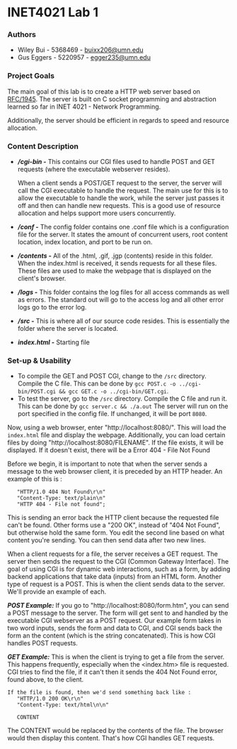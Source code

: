 # INET4021 Lab 1

### Authors
- Wiley Bui - 5368469 - buixx206@umn.edu
- Gus Eggers - 5220957 - egger235@umn.edu

### Project Goals
The main goal of this lab is to create a HTTP web server based on [RFC/1945](https://tools.ietf.org/html/rfc1945). The server is built on C socket programming and abstraction learned so far in INET 4021 - Network Programming. 

Additionally, the server should be efficient in regards to speed and resource allocation. 

### Content Description
- __*/cgi-bin -*__ This contains our CGI files used to handle POST and GET requests (where the executable webserver resides).

    When a client sends a POST/GET request to the server, the server will call the CGI executable to handle the request. The main use for this is to allow the executable to handle the work, while the server just passes it off and then can handle new requests. This is a good use of resource allocation and helps support more users concurrently.

- __*/conf -*__ The config folder contains one .conf file which is a configuration file for the server. It states the amount of concurrent users, root content location, index location, and port to be run on.

- __*/contents -*__ All of the .html, .gif, .jgp (contents) reside in this folder. When the index.html is received, it sends requests for all these files. These files are used to make the webpage that is displayed on the client's browser. 

- __*/logs -*__ This folder contains the log files for all access commands as well as errors. The standard out will go to the access log and all other error logs go to the error log.

- __*/src -*__ This is where all of our source code resides. This is essentially the folder where the server is located.

- __*index.html -*__ Starting file

### Set-up & Usability
- To compile the GET and POST CGI, change to the `/src` directory. Compile the C file. This can be done by `gcc POST.c -o ../cgi-bin/POST.cgi && gcc GET.c -o ../cgi-bin/GET.cgi`.
- To test the server, go to the `/src` directory. Compile the C file and run it. This can be done by `gcc server.c && ./a.out`
The server will run on the port specified in the config file. If unchanged, it will be port `8080`. 

Now, using a web browser, enter "http://localhost:8080/". This will load the `index.html` file and display the webpage.
Additionally, you can load certain files by doing "http://localhost:8080/FILENAME". If the file exists, it will be displayed. 
If it doesn't exist, there will be a Error 404 - File Not Found

Before we begin, it is important to note that when the server sends a message to the web browser client, it is preceded by an HTTP header. An example of this is :

```
   "HTTP/1.0 404 Not Found\r\n"
   "Content-Type: text/plain\n"
   "HTTP 404 - File not found";
```

This is sending an error back the HTTP client because the requested file can't be found. Other forms use a "200 OK", instead of "404 Not Found", but otherwise hold the same form. You edit the second line based on what content you're sending. You can then send data after two new lines.

When a client requests for a file, the server receives a GET request. The server then sends the request to the CGI (Common Gateway Interface). The goal of using CGI is for dynamic web interactions, such as a form, by adding backend applications that take data (inputs) from an HTML form. Another type of request is a POST. This is when the client sends data to the server. We'll provide an example of each. 




__*POST Example:*__
If you go to "http://localhost:8080/form.htm", you can send a POST message to the server. The form will get sent to and handled by the executable CGI webserver as a POST request. Our example form takes in two word inputs, sends the form and data to CGI, and CGI sends back the form an the content (which is the string concatenated). This is how CGI handles POST requests.

__*GET Example:*__
This is when the client is trying to get a file from the server. This happens frequently, especially when the <index.htm> file is requested. CGI tries to find the file, if it can't then it sends the 404 Not Found error, found above, to the client.

```
If the file is found, then we'd send something back like : 
   "HTTP/1.0 200 OK\r\n"
   "Content-Type: text/html\n\n"
   
   CONTENT
```

The CONTENT would be replaced by the contents of the file. The browser would then display this content. That's how CGI handles GET requests.

